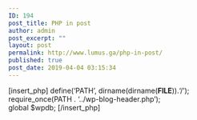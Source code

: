```yaml
---
ID: 194
post_title: PHP in post
author: admin
post_excerpt: ""
layout: post
permalink: http://www.lumus.ga/php-in-post/
published: true
post_date: 2019-04-04 03:15:34
---
```

[insert_php]
define(‘PATH’, dirname(dirname(__FILE__)).‘/’);  
require_once(PATH . ‘../wp-blog-header.php’);  
global $wpdb;
[/insert_php]